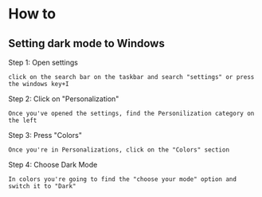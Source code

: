 # How to
## Setting dark mode to Windows

Step 1: Open settings

``
click on the search bar on the taskbar and search "settings" or press the windows key+I
``

Step 2: Click on "Personalization"

``
Once you've opened the settings, find the Personilization category on the left
``

Step 3: Press "Colors"

``
Once you're in Personalizations, click on the "Colors" section
``

Step 4: Choose Dark Mode

``
In colors you're going to find the "choose your mode" option and switch it to "Dark"
``
